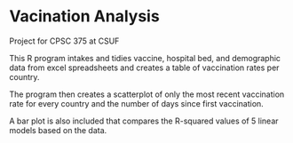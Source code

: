 # Vacination Analysis

Project for CPSC 375 at CSUF

This R program intakes and tidies vaccine, hospital bed, and demographic data from excel spreadsheets and creates a table of vaccination rates per country. 

The program then creates a scatterplot of only the most recent vaccination rate for every country and the number of days since first vaccination.

A bar plot is also included that compares the R-squared values of 5 linear models based on the data.
